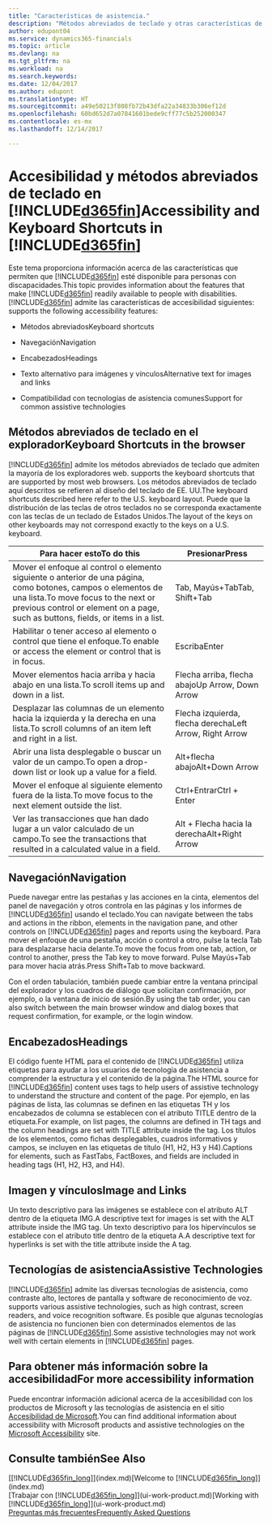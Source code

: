 ```yaml
---
title: "Características de asistencia."
description: "Métodos abreviados de teclado y otras características de asistencia."
author: edupont04
ms.service: dynamics365-financials
ms.topic: article
ms.devlang: na
ms.tgt_pltfrm: na
ms.workload: na
ms.search.keywords: 
ms.date: 12/04/2017
ms.author: edupont
ms.translationtype: HT
ms.sourcegitcommit: a49e50213f808fb72b43dfa22a34833b306ef12d
ms.openlocfilehash: 60bd652d7a07841601bede9cff77c5b252000347
ms.contentlocale: es-mx
ms.lasthandoff: 12/14/2017

---
```

# <a name="accessibility-and-keyboard-shortcuts-in-included365finincludesd365finmdmd"></a><span data-ttu-id="5e2b5-103">Accesibilidad y métodos abreviados de teclado en [!INCLUDE[d365fin](includes/d365fin_md.md)]</span><span class="sxs-lookup"><span data-stu-id="5e2b5-103">Accessibility and Keyboard Shortcuts in [!INCLUDE[d365fin](includes/d365fin_md.md)]</span></span>
<span data-ttu-id="5e2b5-104">Este tema proporciona información acerca de las características que permiten que [!INCLUDE[d365fin](includes/d365fin_md.md)] esté disponible para personas con discapacidades.</span><span class="sxs-lookup"><span data-stu-id="5e2b5-104">This topic provides information about the features that make [!INCLUDE[d365fin](includes/d365fin_md.md)] readily available to people with disabilities.</span></span> [!INCLUDE[d365fin](includes/d365fin_md.md)]<span data-ttu-id="5e2b5-105"> admite las características de accesibilidad siguientes:</span><span class="sxs-lookup"><span data-stu-id="5e2b5-105"> supports the following accessibility features:</span></span>  

-   <span data-ttu-id="5e2b5-106">Métodos abreviados</span><span class="sxs-lookup"><span data-stu-id="5e2b5-106">Keyboard shortcuts</span></span>  

-   <span data-ttu-id="5e2b5-107">Navegación</span><span class="sxs-lookup"><span data-stu-id="5e2b5-107">Navigation</span></span>  

-   <span data-ttu-id="5e2b5-108">Encabezados</span><span class="sxs-lookup"><span data-stu-id="5e2b5-108">Headings</span></span>  

-   <span data-ttu-id="5e2b5-109">Texto alternativo para imágenes y vínculos</span><span class="sxs-lookup"><span data-stu-id="5e2b5-109">Alternative text for images and links</span></span>  

-   <span data-ttu-id="5e2b5-110">Compatibilidad con tecnologías de asistencia comunes</span><span class="sxs-lookup"><span data-stu-id="5e2b5-110">Support for common assistive technologies</span></span>  

##  <a name="Keyboard"></a> <span data-ttu-id="5e2b5-111">Métodos abreviados de teclado en el explorador</span><span class="sxs-lookup"><span data-stu-id="5e2b5-111">Keyboard Shortcuts in the browser</span></span>
 [!INCLUDE[d365fin](includes/d365fin_md.md)]<span data-ttu-id="5e2b5-112"> admite los métodos abreviados de teclado que admiten la mayoría de los exploradores web.</span><span class="sxs-lookup"><span data-stu-id="5e2b5-112"> supports the keyboard shortcuts that are supported by most web browsers.</span></span> <span data-ttu-id="5e2b5-113">Los métodos abreviados de teclado aquí descritos se refieren al diseño del teclado de EE. UU.</span><span class="sxs-lookup"><span data-stu-id="5e2b5-113">The keyboard shortcuts described here refer to the U.S. keyboard layout.</span></span> <span data-ttu-id="5e2b5-114">Puede que la distribución de las teclas de otros teclados no se corresponda exactamente con las teclas de un teclado de Estados Unidos.</span><span class="sxs-lookup"><span data-stu-id="5e2b5-114">The layout of the keys on other keyboards may not correspond exactly to the keys on a U.S. keyboard.</span></span>  

|<span data-ttu-id="5e2b5-115">Para hacer esto</span><span class="sxs-lookup"><span data-stu-id="5e2b5-115">To do this</span></span>|<span data-ttu-id="5e2b5-116">Presionar</span><span class="sxs-lookup"><span data-stu-id="5e2b5-116">Press</span></span>|  
|----------------|-----------|  
|<span data-ttu-id="5e2b5-117">Mover el enfoque al control o elemento siguiente o anterior de una página, como botones, campos o elementos de una lista.</span><span class="sxs-lookup"><span data-stu-id="5e2b5-117">To move focus to the next or previous control or element on a page, such as buttons, fields, or items in a list.</span></span>|<span data-ttu-id="5e2b5-118">Tab, Mayús+Tab</span><span class="sxs-lookup"><span data-stu-id="5e2b5-118">Tab, Shift+Tab</span></span>|  
|<span data-ttu-id="5e2b5-119">Habilitar o tener acceso al elemento o control que tiene el enfoque.</span><span class="sxs-lookup"><span data-stu-id="5e2b5-119">To enable or access the element or control that is in focus.</span></span>|<span data-ttu-id="5e2b5-120">Escriba</span><span class="sxs-lookup"><span data-stu-id="5e2b5-120">Enter</span></span>|  
|<span data-ttu-id="5e2b5-121">Mover elementos hacia arriba y hacia abajo en una lista.</span><span class="sxs-lookup"><span data-stu-id="5e2b5-121">To scroll items up and down in a list.</span></span>|<span data-ttu-id="5e2b5-122">Flecha arriba, flecha abajo</span><span class="sxs-lookup"><span data-stu-id="5e2b5-122">Up Arrow, Down Arrow</span></span>|  
|<span data-ttu-id="5e2b5-123">Desplazar las columnas de un elemento hacia la izquierda y la derecha en una lista.</span><span class="sxs-lookup"><span data-stu-id="5e2b5-123">To scroll columns of an item left and right in a list.</span></span>|<span data-ttu-id="5e2b5-124">Flecha izquierda, flecha derecha</span><span class="sxs-lookup"><span data-stu-id="5e2b5-124">Left Arrow, Right Arrow</span></span>|  
|<span data-ttu-id="5e2b5-125">Abrir una lista desplegable o buscar un valor de un campo.</span><span class="sxs-lookup"><span data-stu-id="5e2b5-125">To open a drop-down list or look up a value for a field.</span></span>|<span data-ttu-id="5e2b5-126">Alt+flecha abajo</span><span class="sxs-lookup"><span data-stu-id="5e2b5-126">Alt+Down Arrow</span></span>|  
|<span data-ttu-id="5e2b5-127">Mover el enfoque al siguiente elemento fuera de la lista.</span><span class="sxs-lookup"><span data-stu-id="5e2b5-127">To move focus to the next element outside the list.</span></span>|<span data-ttu-id="5e2b5-128">Ctrl+Entrar</span><span class="sxs-lookup"><span data-stu-id="5e2b5-128">Ctrl + Enter</span></span>|  
|<span data-ttu-id="5e2b5-129">Ver las transacciones que han dado lugar a un valor calculado de un campo.</span><span class="sxs-lookup"><span data-stu-id="5e2b5-129">To see the transactions that resulted in a calculated value in a field.</span></span>|<span data-ttu-id="5e2b5-130">Alt + Flecha hacia la derecha</span><span class="sxs-lookup"><span data-stu-id="5e2b5-130">Alt+Right Arrow</span></span>|  

##  <a name="Navigation"></a> <span data-ttu-id="5e2b5-131">Navegación</span><span class="sxs-lookup"><span data-stu-id="5e2b5-131">Navigation</span></span>  
 <span data-ttu-id="5e2b5-132">Puede navegar entre las pestañas y las acciones en la cinta, elementos del panel de navegación y otros controla en las páginas y los informes de [!INCLUDE[d365fin](includes/d365fin_md.md)] usando el teclado.</span><span class="sxs-lookup"><span data-stu-id="5e2b5-132">You can navigate between the tabs and actions in the ribbon, elements in the navigation pane, and other controls on [!INCLUDE[d365fin](includes/d365fin_md.md)] pages and reports using the keyboard.</span></span> <span data-ttu-id="5e2b5-133">Para mover el enfoque de una pestaña, acción o control a otro, pulse la tecla Tab para desplazarse hacia delante.</span><span class="sxs-lookup"><span data-stu-id="5e2b5-133">To move the focus from one tab, action, or control to another, press the Tab key to move forward.</span></span> <span data-ttu-id="5e2b5-134">Pulse Mayús+Tab para mover hacia atrás.</span><span class="sxs-lookup"><span data-stu-id="5e2b5-134">Press Shift+Tab to move backward.</span></span>  

 <span data-ttu-id="5e2b5-135">Con el orden tabulación, también puede cambiar entre la ventana principal del explorador y los cuadros de diálogo que solicitan confirmación, por ejemplo, o la ventana de inicio de sesión.</span><span class="sxs-lookup"><span data-stu-id="5e2b5-135">By using the tab order, you can also switch between the main browser window and dialog boxes that request confirmation, for example, or the login window.</span></span>  

##  <a name="Headings"></a> <span data-ttu-id="5e2b5-136">Encabezados</span><span class="sxs-lookup"><span data-stu-id="5e2b5-136">Headings</span></span>  
 <span data-ttu-id="5e2b5-137">El código fuente HTML para el contenido de [!INCLUDE[d365fin](includes/d365fin_md.md)] utiliza etiquetas para ayudar a los usuarios de tecnología de asistencia a comprender la estructura y el contenido de la página.</span><span class="sxs-lookup"><span data-stu-id="5e2b5-137">The HTML source for [!INCLUDE[d365fin](includes/d365fin_md.md)] content uses tags to help users of assistive technology to understand the structure and content of the page.</span></span> <span data-ttu-id="5e2b5-138">Por ejemplo, en las páginas de lista, las columnas se definen en las etiquetas TH y los encabezados de columna se establecen con el atributo TITLE dentro de la etiqueta.</span><span class="sxs-lookup"><span data-stu-id="5e2b5-138">For example, on list pages, the columns are defined in TH tags and the column headings are set with TITLE attribute inside the tag.</span></span> <span data-ttu-id="5e2b5-139">Los títulos de los elementos, como fichas desplegables, cuadros informativos y campos, se incluyen en las etiquetas de título (H1, H2, H3 y H4).</span><span class="sxs-lookup"><span data-stu-id="5e2b5-139">Captions for elements, such as FastTabs, FactBoxes, and fields are included in heading tags (H1, H2, H3, and H4).</span></span>  

##  <a name="Images"></a> <span data-ttu-id="5e2b5-140">Imagen y vínculos</span><span class="sxs-lookup"><span data-stu-id="5e2b5-140">Image and Links</span></span>  
 <span data-ttu-id="5e2b5-141">Un texto descriptivo para las imágenes se establece con el atributo ALT dentro de la etiqueta IMG.</span><span class="sxs-lookup"><span data-stu-id="5e2b5-141">A descriptive text for images is set with the ALT attribute inside the IMG tag.</span></span> <span data-ttu-id="5e2b5-142">Un texto descriptivo para los hipervínculos se establece con el atributo title dentro de la etiqueta A.</span><span class="sxs-lookup"><span data-stu-id="5e2b5-142">A descriptive text for hyperlinks is set with the title attribute inside the A tag.</span></span>  

##  <a name="AssistiveTech"></a> <span data-ttu-id="5e2b5-143">Tecnologías de asistencia</span><span class="sxs-lookup"><span data-stu-id="5e2b5-143">Assistive Technologies</span></span>  
[!INCLUDE[d365fin](includes/d365fin_md.md)]<span data-ttu-id="5e2b5-144"> admite las diversas tecnologías de asistencia, como contraste alto, lectores de pantalla y software de reconocimiento de voz.</span><span class="sxs-lookup"><span data-stu-id="5e2b5-144"> supports various assistive technologies, such as high contrast, screen readers, and voice recognition software.</span></span> <span data-ttu-id="5e2b5-145">Es posible que algunas tecnologías de asistencia no funcionen bien con determinados elementos de las páginas de [!INCLUDE[d365fin](includes/d365fin_md.md)].</span><span class="sxs-lookup"><span data-stu-id="5e2b5-145">Some assistive technologies may not work well with certain elements in [!INCLUDE[d365fin](includes/d365fin_md.md)] pages.</span></span>  

## <a name="for-more-accessibility-information"></a><span data-ttu-id="5e2b5-146">Para obtener más información sobre la accesibilidad</span><span class="sxs-lookup"><span data-stu-id="5e2b5-146">For more accessibility information</span></span>  
<span data-ttu-id="5e2b5-147">Puede encontrar información adicional acerca de la accesibilidad con los productos de Microsoft y las tecnologías de asistencia en el sitio [Accesibilidad de Microsoft](http://go.microsoft.com/fwlink/?LinkId=262160).</span><span class="sxs-lookup"><span data-stu-id="5e2b5-147">You can find additional information about accessibility with Microsoft products and assistive technologies on the [Microsoft Accessibility](http://go.microsoft.com/fwlink/?LinkId=262160) site.</span></span>

## <a name="see-also"></a><span data-ttu-id="5e2b5-148">Consulte también</span><span class="sxs-lookup"><span data-stu-id="5e2b5-148">See Also</span></span>
<span data-ttu-id="5e2b5-149">[[!INCLUDE[d365fin_long](includes/d365fin_long_md.md)]](index.md)</span><span class="sxs-lookup"><span data-stu-id="5e2b5-149">[Welcome to [!INCLUDE[d365fin_long](includes/d365fin_long_md.md)]](index.md)</span></span>  
<span data-ttu-id="5e2b5-150">[Trabajar con [!INCLUDE[d365fin_long](includes/d365fin_long_md.md)]](ui-work-product.md)</span><span class="sxs-lookup"><span data-stu-id="5e2b5-150">[Working with [!INCLUDE[d365fin_long](includes/d365fin_long_md.md)]](ui-work-product.md)</span></span>  
[<span data-ttu-id="5e2b5-151">Preguntas más frecuentes</span><span class="sxs-lookup"><span data-stu-id="5e2b5-151">Frequently Asked Questions</span></span>](across-faq.md)  

